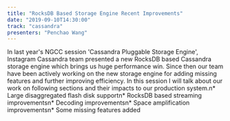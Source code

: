 ```yaml
---
title: "RocksDB Based Storage Engine Recent Improvements"
date: "2019-09-10T14:30:00"
track: "cassandra"
presenters: "Penchao Wang"
---
```


In last year's NGCC session 'Cassandra Pluggable Storage Engine', Instagram Cassandra team presented a new RocksDB based Cassandra storage engine which brings us huge performance win. Since then our team have been actively working on the new storage engine for adding missing features and further improving efficiency. In this session I will talk about our work on following sections and their impacts to our production system.n* Large disaggregated flash disk supportn* RocksDB based streaming improvementsn* Decoding improvementsn* Space amplification improvementsn* Some missing features added